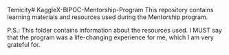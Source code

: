 Temicity# KaggleX-BIPOC-Mentorship-Program
This repository contains learning materials and resources used during the Mentorship program.

P.S.: This folder contains information about the resources used. I MUST say that the program was a life-changing experience for me, which I am very grateful for.

